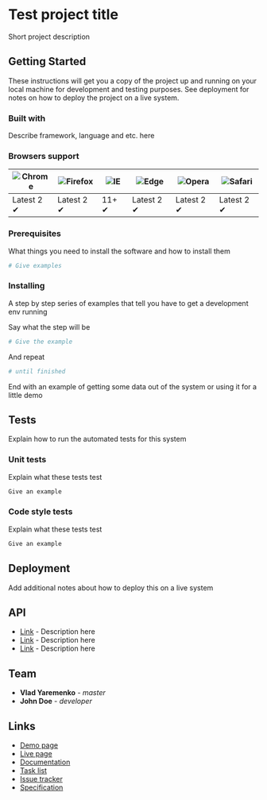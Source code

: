 # Test project title

Short project description

## Getting Started

These instructions will get you a copy of the project up and running on your local machine
for development and testing purposes. See deployment for notes on how to deploy the project
on a live system.

### Built with

Describe framework, language and etc. here

### Browsers support

![Chrome](https://raw.githubusercontent.com/alrra/browser-logos/master/src/chrome/chrome\_48x48.png) | ![Firefox](https://raw.githubusercontent.com/alrra/browser-logos/master/src/firefox/firefox\_48x48.png) | ![IE](https://raw.githubusercontent.com/alrra/browser-logos/master/src/archive/internet-explorer_9-11/internet-explorer_9-11_48x48.png) |![Edge](https://raw.githubusercontent.com/alrra/browser-logos/master/src/edge/edge\_48x48.png) | ![Opera](https://raw.githubusercontent.com/alrra/browser-logos/master/src/opera/opera\_48x48.png) | ![Safari](https://raw.githubusercontent.com/alrra/browser-logos/master/src/safari/safari_48x48.png)
---      | ---      | ---   | ---      | ---      | ---      |
Latest 2 ✔ | Latest 2 ✔ | 11+ ✔ | Latest 2 ✔ | Latest 2 ✔ | Latest 2 ✔ |

### Prerequisites

What things you need to install the software and how to install them

```bash
# Give examples
```

### Installing

A step by step series of examples that tell you have to get a development env running

Say what the step will be

```bash
# Give the example
```

And repeat

```bash
# until finished
```

End with an example of getting some data out of the system or using it for a little demo

## Tests

Explain how to run the automated tests for this system

### Unit tests

Explain what these tests test

```bash
Give an example
```

### Code style tests

Explain what these tests test

```bash
Give an example
```

## Deployment

Add additional notes about how to deploy this on a live system

## API

* [Link](#) - Description here
* [Link](#) - Description here
* [Link](#) - Description here

## Team

* **Vlad Yaremenko** - *master*
* **John Doe** - *developer*

## Links

* [Demo page](https://demo.page.com)
* [Live page](#)
* [Documentation](#)
* [Task list](#)
* [Issue tracker](#)
* [Specification](#)
